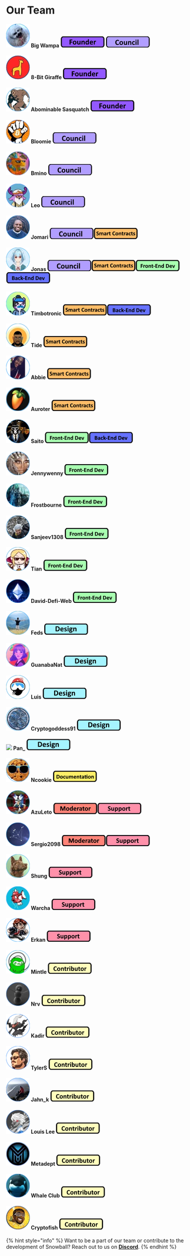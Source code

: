 # Our Team

#### ![](../.gitbook/assets/bigwampa.webp) Big Wampa ![](../.gitbook/assets/founder.png) ![](../.gitbook/assets/council.png) 

#### ![](../.gitbook/assets/8-bit.webp) 8-Bit Giraffe ![](../.gitbook/assets/founder.png) 

#### ![](../.gitbook/assets/abominablesasquatch.webp) Abominable Sasquatch ![](../.gitbook/assets/founder.png)

#### ![](../.gitbook/assets/bloomie.webp) Bloomie ![](../.gitbook/assets/council.png) 

#### ![](../.gitbook/assets/bmino.webp) Bmino ![](../.gitbook/assets/council.png) 

#### ![](../.gitbook/assets/leo.webp) Leo ![](../.gitbook/assets/council.png) 

#### ![](../.gitbook/assets/jomari.webp) Jomari ![](../.gitbook/assets/council.png)![](../.gitbook/assets/smart-contracts.png) 

#### ![](../.gitbook/assets/jonas.webp) Jonas ![](../.gitbook/assets/council.png)![](../.gitbook/assets/smart-contracts.png)![](../.gitbook/assets/front-end.png)![](../.gitbook/assets/back-end.png) 

#### ![](../.gitbook/assets/timbotronic.webp) Timbotronic ![](../.gitbook/assets/smart-contracts.png)![](../.gitbook/assets/back-end.png) 

#### ![](../.gitbook/assets/tide.webp) Tide ![](../.gitbook/assets/smart-contracts.png) 

#### ![](../.gitbook/assets/abbie.webp) Abbie ![](../.gitbook/assets/smart-contracts.png) 

#### ![](../.gitbook/assets/auroter.webp) Auroter ![](../.gitbook/assets/smart-contracts.png)

#### ![](../.gitbook/assets/saito.webp) Saito ![](../.gitbook/assets/front-end.png)![](../.gitbook/assets/back-end.png) 

#### ![](../.gitbook/assets/jennywenny.webp) Jennywenny ![](../.gitbook/assets/front-end.png) 

#### ![](../.gitbook/assets/frostbourne.webp) Frostbourne ![](../.gitbook/assets/front-end.png) 

#### ![](../.gitbook/assets/sanjeev1308.webp) Sanjeev1308 ![](../.gitbook/assets/front-end.png) 

#### ![](../.gitbook/assets/tian.webp) Tian ![](../.gitbook/assets/front-end.png) 

#### ![](../.gitbook/assets/david-defi-web.webp) David-Defi-Web ![](../.gitbook/assets/front-end.png) 

#### ![](../.gitbook/assets/feds.webp) Feds ![](../.gitbook/assets/design.png) 

#### ![](../.gitbook/assets/guanabanat.webp) GuanabaNat ![](../.gitbook/assets/design.png) 

#### ![](../.gitbook/assets/luis.webp) Luis ![](../.gitbook/assets/design.png) 

#### ![](../.gitbook/assets/cryptogoddess91.webp) Cryptogoddess91 ![](../.gitbook/assets/design.png) 

#### ![](../.gitbook/assets/pan\_.webp) Pan\_ ![](../.gitbook/assets/design.png) 

#### ![](../.gitbook/assets/ncookie.webp) Ncookie ![](../.gitbook/assets/docs.png) 

#### ![](../.gitbook/assets/azuleto.webp) AzuLeto ![](../.gitbook/assets/mod.png)![](../.gitbook/assets/support.png) 

#### ![](../.gitbook/assets/sergio2098.webp) Sergio2098 ![](../.gitbook/assets/mod.png)![](../.gitbook/assets/support.png)

#### ![](../.gitbook/assets/shung.webp) Shung ![](../.gitbook/assets/support.png) 

#### ![](../.gitbook/assets/warcha.webp) Warcha ![](../.gitbook/assets/support.png) 

#### ![](../.gitbook/assets/erkan.webp) Erkan ![](../.gitbook/assets/support.png) 

#### ![](../.gitbook/assets/mintle.webp) Mintle ![](../.gitbook/assets/contributors.png) 

#### ![](../.gitbook/assets/nrv.webp) Nrv ![](../.gitbook/assets/contributors.png) 

#### ![](../.gitbook/assets/kadir.webp) Kadir ![](../.gitbook/assets/contributors.png) 

#### ![](../.gitbook/assets/tylers.webp) TylerS ![](../.gitbook/assets/contributors.png) 

#### ![](../.gitbook/assets/jahnk.webp) Jahn_k ![](../.gitbook/assets/contributors.png) 

#### ![](../.gitbook/assets/louislee.webp) Louis Lee ![](../.gitbook/assets/contributors.png) 

#### ![](../.gitbook/assets/metadept.webp) Metadept ![](../.gitbook/assets/contributors.png) 

#### ![](../.gitbook/assets/whaleclub.webp) Whale Club ![](../.gitbook/assets/contributors.png) 

#### ![](../.gitbook/assets/cryptofish.webp) Cryptofish ![](../.gitbook/assets/contributors.png) 

{% hint style="info" %}
Want to be a part of our team or contribute to the development of Snowball? Reach out to us on [**Discord**](https://discord.gg/BPnBYDSqcb).
{% endhint %}
